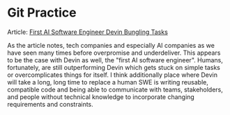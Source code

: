 # Git Practice

Article: [First AI Software Engineer Devin Bungling Tasks](https://futurism.com/first-ai-software-engineer-devin-bungling-tasks)

As the article notes, tech companies and especially AI companies as we have seen many times before overpromise and underdeliver. This appears to be the case with Devin as well, the "first AI software engineer". Humans, fortunately, are still outperforming Devin which gets stuck on simple tasks or overcomplicates things for itself. I think additionally place where Devin will take a long, long time to replace a human SWE is writing reusable, compatible code and being able to communicate with teams, stakeholders, and people without technical knowledge to incorporate changing requirements and constraints. 

 



